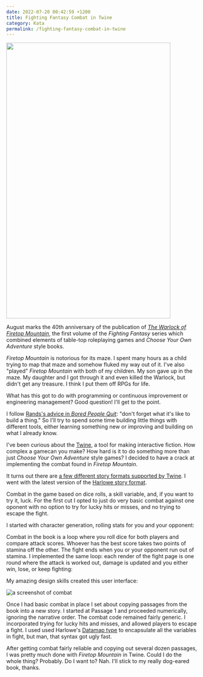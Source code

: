 ```yaml
---
date: 2022-07-20 00:42:59 +1200
title: Fighting Fantasy Combat in Twine
category: Kata
permalink: /fighting-fantasy-combat-in-twine
---
```

<img src="https://cheerschopper.files.wordpress.com/2022/07/warlock-of-firetop-mountain.jpeg" width="433" height="728">

August marks the 40th anniversary of the publication of _[The Warlock of Firetop Mountain](https://en.wikipedia.org/wiki/The_Warlock_of_Firetop_Mountain)_, the first volume of the _Fighting Fantasy_ series which combined elements of table-top roleplaying games and _Choose Your Own Adventure_ style books.

_Firetop Mountain_ is notorious for its maze. I spent many hours as a child trying to map that maze and somehow fluked my way out of it. I've also "played" _Firetop Mountain_ with both of my children. My son gave up in the maze. My daughter and I got through it and even killed the Warlock, but didn't get any treasure. I think I put them off RPGs for life.

What has this got to do with programming or continuous improvement or engineering management? Good question! I'll get to the point.

I follow [Rands's advice in _Bored People Quit_](https://randsinrepose.com/archives/bored-people-quit/): "don't forget what it's like to build a thing." So I'll try to spend some time building little things with different tools, either learning something new or improving and building on what I already know.

I've been curious about the [Twine](https://twinery.org/), a tool for making interactive fiction. How complex a gamecan you make? How hard is it to do something more than just  _Choose Your Own Adventure_ style games? I decided to have a crack at implementing the combat found in _Firetop Mountain_.

<!--more-->

It turns out there are [a few different story formats supported by Twine](https://twinery.org/cookbook/terms/terms_storyformats.html). I went with the latest version of the [Harlowe story format](https://twine2.neocities.org/).

Combat in the game based on dice rolls, a skill variable, and, if you want to try it, luck. For the first cut I opted to just do very basic combat against one oponent with no option to try for lucky hits or misses, and no trying to escape the fight.

I started with character generation, rolling stats for you and your opponent:

<script src="https://gist.github.com/jmahoney/541f8f519fa501a727b01f7d3f26b962.js"></script>

Combat in the book is a loop where you roll dice for both players and compare attack scores. Whoever has the best score takes two points of stamina off the other. The fight ends when you or your opponent run out of stamina. I implemented the same loop: each render of the fight page is one round where the attack is worked out, damage is updated and you either win, lose, or keep fighting:

<script src="https://gist.github.com/jmahoney/8f9a5a86760977c20b2df2fa515602b8.js"></script>

My amazing design skills created this user interface:

![a screenshot of combat](https://cheerschopper.files.wordpress.com/2022/07/fighting-fantasy-combat-screenshot.png)

Once I had basic combat in place I set about copying passages from the book into a new story. I started at Passage 1 and proceeded numerically, ignoring the narrative order. The combat code remained fairly generic. I incorporated trying for lucky hits and misses, and allowed players to escape a fight. I used used Harlowe's [Datamap type](https://twine2.neocities.org/#type_data) to encapsulate all the variables in fight, but man, that syntax got ugly fast.

After getting combat fairly reliable and copying out several dozen passages, I was pretty much done with _Firetop Mountain_ in Twine. Could I do the whole thing? Probably. Do I want to? Nah. I'll stick to my really dog-eared book, thanks.